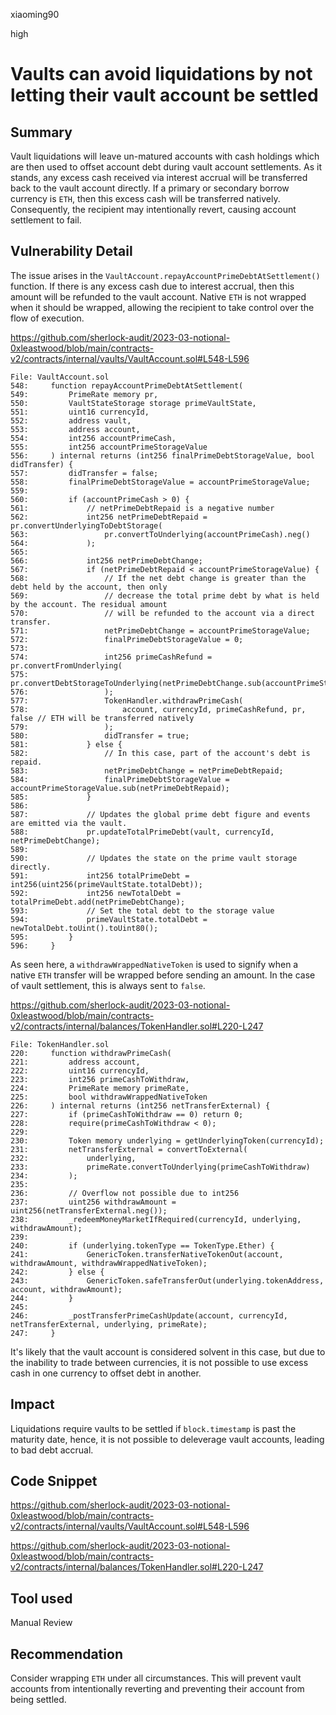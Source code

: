 xiaoming90

high

# Vaults can avoid liquidations by not letting their vault account be settled

## Summary

Vault liquidations will leave un-matured accounts with cash holdings which are then used to offset account debt during vault account settlements. As it stands, any excess cash received via interest accrual will be transferred back to the vault account directly. If a primary or secondary borrow currency is `ETH`, then this excess cash will be transferred natively. Consequently, the recipient may intentionally revert, causing account settlement to fail. 

## Vulnerability Detail

The issue arises in the `VaultAccount.repayAccountPrimeDebtAtSettlement()` function. If there is any excess cash due to interest accrual, then this amount will be refunded to the vault account. Native `ETH` is not wrapped when it should be wrapped, allowing the recipient to take control over the flow of execution.

https://github.com/sherlock-audit/2023-03-notional-0xleastwood/blob/main/contracts-v2/contracts/internal/vaults/VaultAccount.sol#L548-L596

```solidity
File: VaultAccount.sol
548:     function repayAccountPrimeDebtAtSettlement(
549:         PrimeRate memory pr,
550:         VaultStateStorage storage primeVaultState,
551:         uint16 currencyId,
552:         address vault,
553:         address account,
554:         int256 accountPrimeCash,
555:         int256 accountPrimeStorageValue
556:     ) internal returns (int256 finalPrimeDebtStorageValue, bool didTransfer) {
557:         didTransfer = false;
558:         finalPrimeDebtStorageValue = accountPrimeStorageValue;
559:         
560:         if (accountPrimeCash > 0) {
561:             // netPrimeDebtRepaid is a negative number
562:             int256 netPrimeDebtRepaid = pr.convertUnderlyingToDebtStorage(
563:                 pr.convertToUnderlying(accountPrimeCash).neg()
564:             );
565: 
566:             int256 netPrimeDebtChange;
567:             if (netPrimeDebtRepaid < accountPrimeStorageValue) {
568:                 // If the net debt change is greater than the debt held by the account, then only
569:                 // decrease the total prime debt by what is held by the account. The residual amount
570:                 // will be refunded to the account via a direct transfer.
571:                 netPrimeDebtChange = accountPrimeStorageValue;
572:                 finalPrimeDebtStorageValue = 0;
573: 
574:                 int256 primeCashRefund = pr.convertFromUnderlying(
575:                     pr.convertDebtStorageToUnderlying(netPrimeDebtChange.sub(accountPrimeStorageValue))
576:                 );
577:                 TokenHandler.withdrawPrimeCash(
578:                     account, currencyId, primeCashRefund, pr, false // ETH will be transferred natively
579:                 );
580:                 didTransfer = true;
581:             } else {
582:                 // In this case, part of the account's debt is repaid.
583:                 netPrimeDebtChange = netPrimeDebtRepaid;
584:                 finalPrimeDebtStorageValue = accountPrimeStorageValue.sub(netPrimeDebtRepaid);
585:             }
586: 
587:             // Updates the global prime debt figure and events are emitted via the vault.
588:             pr.updateTotalPrimeDebt(vault, currencyId, netPrimeDebtChange);
589: 
590:             // Updates the state on the prime vault storage directly.
591:             int256 totalPrimeDebt = int256(uint256(primeVaultState.totalDebt));
592:             int256 newTotalDebt = totalPrimeDebt.add(netPrimeDebtChange);
593:             // Set the total debt to the storage value
594:             primeVaultState.totalDebt = newTotalDebt.toUint().toUint80();
595:         }
596:     }
```

As seen here, a `withdrawWrappedNativeToken` is used to signify when a native `ETH` transfer will be wrapped before sending an amount. In the case of vault settlement, this is always sent to `false`.

https://github.com/sherlock-audit/2023-03-notional-0xleastwood/blob/main/contracts-v2/contracts/internal/balances/TokenHandler.sol#L220-L247

```solidity
File: TokenHandler.sol
220:     function withdrawPrimeCash(
221:         address account,
222:         uint16 currencyId,
223:         int256 primeCashToWithdraw,
224:         PrimeRate memory primeRate,
225:         bool withdrawWrappedNativeToken
226:     ) internal returns (int256 netTransferExternal) {
227:         if (primeCashToWithdraw == 0) return 0;
228:         require(primeCashToWithdraw < 0);
229: 
230:         Token memory underlying = getUnderlyingToken(currencyId);
231:         netTransferExternal = convertToExternal(
232:             underlying, 
233:             primeRate.convertToUnderlying(primeCashToWithdraw) 
234:         );
235: 
236:         // Overflow not possible due to int256
237:         uint256 withdrawAmount = uint256(netTransferExternal.neg());
238:         _redeemMoneyMarketIfRequired(currencyId, underlying, withdrawAmount);
239: 
240:         if (underlying.tokenType == TokenType.Ether) {
241:             GenericToken.transferNativeTokenOut(account, withdrawAmount, withdrawWrappedNativeToken);
242:         } else {
243:             GenericToken.safeTransferOut(underlying.tokenAddress, account, withdrawAmount);
244:         }
245: 
246:         _postTransferPrimeCashUpdate(account, currencyId, netTransferExternal, underlying, primeRate);
247:     }
```

It's likely that the vault account is considered solvent in this case, but due to the inability to trade between currencies, it is not possible to use excess cash in one currency to offset debt in another.

## Impact

Liquidations require vaults to be settled if `block.timestamp` is past the maturity date, hence, it is not possible to deleverage vault accounts, leading to bad debt accrual.

## Code Snippet

https://github.com/sherlock-audit/2023-03-notional-0xleastwood/blob/main/contracts-v2/contracts/internal/vaults/VaultAccount.sol#L548-L596

https://github.com/sherlock-audit/2023-03-notional-0xleastwood/blob/main/contracts-v2/contracts/internal/balances/TokenHandler.sol#L220-L247

## Tool used

Manual Review

## Recommendation

Consider wrapping `ETH` under all circumstances. This will prevent vault accounts from intentionally reverting and preventing their account from being settled.